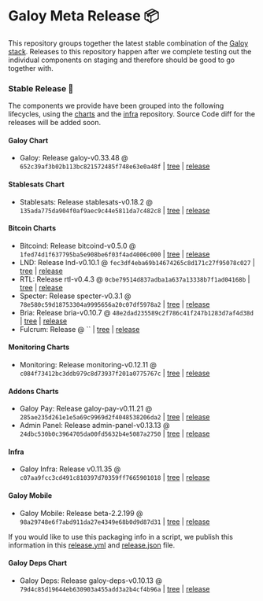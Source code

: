 # Galoy Meta Release 📦

This repository groups together the latest stable combination of the [Galoy stack](https://github.com/GaloyMoney/awesome-galoy#tech-components).
Releases to this repository happen after we complete testing out the individual components on staging and therefore should be good to go together with.

### Stable Release 🎉

The components we provide have been grouped into the following lifecycles, using the [charts](https://github.com/GaloyMoney/charts) and the [infra](https://github.com/GaloyMoney/galoy-infra) repository.
Source Code diff for the releases will be added soon.

#### Galoy Chart
- Galoy: Release galoy-v0.33.48 @ `652c39af3b02b113bc821572485f748e63e0a48f` | [tree](https://github.com/GaloyMoney/charts/tree/652c39af3b02b113bc821572485f748e63e0a48f/charts/galoy) | [release](https://github.com/GaloyMoney/charts/releases/tag/galoy-v0.33.48)

#### Stablesats Chart
- Stablesats: Release stablesats-v0.18.2 @ `135ada775da904f0af9aec9c44e5811da7c482c8` | [tree](https://github.com/GaloyMoney/charts/tree/135ada775da904f0af9aec9c44e5811da7c482c8/charts/stablesats) | [release](https://github.com/GaloyMoney/charts/releases/tag/stablesats-v0.18.2)

#### Bitcoin Charts
- Bitcoind: Release bitcoind-v0.5.0 @ `1fed74d1f637795ba5e908be6f03f4ad4006c000` | [tree](https://github.com/GaloyMoney/charts/tree/1fed74d1f637795ba5e908be6f03f4ad4006c000/charts/bitcoind) | [release](https://github.com/GaloyMoney/charts/releases/tag/bitcoind-v0.5.0)
- LND: Release lnd-v0.10.1 @ `fec3df4eba69b14674265c8d171c27f95078c027` | [tree](https://github.com/GaloyMoney/charts/tree/fec3df4eba69b14674265c8d171c27f95078c027/charts/lnd) | [release](https://github.com/GaloyMoney/charts/releases/tag/lnd-v0.10.1)
- RTL: Release rtl-v0.4.3 @ `0cbe79514d837adba1a637a13338b7f1ad04168b` | [tree](https://github.com/GaloyMoney/charts/tree/0cbe79514d837adba1a637a13338b7f1ad04168b/charts/rtl) | [release](https://github.com/GaloyMoney/charts/releases/tag/rtl-v0.4.3)
- Specter: Release specter-v0.3.1 @ `78e580c59d18753304a9995656a20c07df5978a2` | [tree](https://github.com/GaloyMoney/charts/tree/78e580c59d18753304a9995656a20c07df5978a2/charts/specter) | [release](https://github.com/GaloyMoney/charts/releases/tag/specter-v0.3.1)
- Bria: Release bria-v0.10.7 @ `48e2dad235589c2f786c41f247b1283d7af4d38d` | [tree](https://github.com/GaloyMoney/charts/tree/48e2dad235589c2f786c41f247b1283d7af4d38d/charts/bria) | [release](https://github.com/GaloyMoney/charts/releases/tag/bria-v0.10.7)
- Fulcrum: Release  @ `` | [tree](https://github.com/GaloyMoney/charts/tree//charts/fulcrum) | [release](https://github.com/GaloyMoney/charts/releases/tag/)

#### Monitoring Charts
- Monitoring: Release monitoring-v0.12.11 @ `c084f73412bc3ddb979c8d73937f201a0775767c` | [tree](https://github.com/GaloyMoney/charts/tree/c084f73412bc3ddb979c8d73937f201a0775767c/charts/monitoring) | [release](https://github.com/GaloyMoney/charts/releases/tag/monitoring-v0.12.11)

#### Addons Charts
- Galoy Pay: Release galoy-pay-v0.11.21 @ `285ae235d261e1e5a69c9969d2f4048538206da2` | [tree](https://github.com/GaloyMoney/charts/tree/285ae235d261e1e5a69c9969d2f4048538206da2/charts/galoy-pay) | [release](https://github.com/GaloyMoney/charts/releases/tag/galoy-pay-v0.11.21)
- Admin Panel: Release admin-panel-v0.13.13 @ `24dbc530b0c3964705da00fd5632b4e5087a2750` | [tree](https://github.com/GaloyMoney/charts/tree/24dbc530b0c3964705da00fd5632b4e5087a2750/charts/admin-panel) | [release](https://github.com/GaloyMoney/charts/releases/tag/admin-panel-v0.13.13)

#### Infra

- Galoy Infra: Release v0.11.35 @ `c07aa9fcc3cd491c810397d70359ff7665901018` | [tree](https://github.com/GaloyMoney/galoy-infra/tree/c07aa9fcc3cd491c810397d70359ff7665901018) | [release](https://github.com/GaloyMoney/galoy-infra/releases/tag/v0.11.35)

#### Galoy Mobile

- Galoy Mobile: Release beta-2.2.199 @ `98a29748e6f7abd911da27e4349e68b0d9d87d31` | [tree](https://github.com/GaloyMoney/galoy-mobile/tree/98a29748e6f7abd911da27e4349e68b0d9d87d31) | [release](https://github.com/GaloyMoney/galoy-mobile/releases/tag/beta-2.2.199)

If you would like to use this packaging info in a script, we publish this information in this [release.yml](./release.yml) and [release.json](./release.json) file.

#### Galoy Deps Chart
- Galoy Deps: Release galoy-deps-v0.10.13 @ `79d4c85d19644eb630903a455add3a2b4cf4b96a` | [tree](https://github.com/GaloyMoney/charts/tree/79d4c85d19644eb630903a455add3a2b4cf4b96a/charts/galoy-deps) | [release](https://github.com/GaloyMoney/charts/releases/tag/galoy-deps-v0.10.13)
